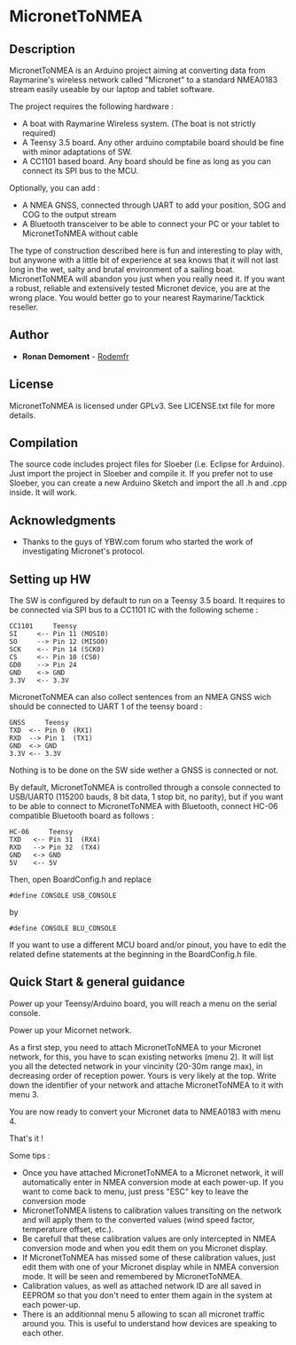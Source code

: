 # MicronetToNMEA

## Description

MicronetToNMEA is an Arduino project aiming at converting data from Raymarine's wireless network called "Micronet" to a standard NMEA0183 stream easily useable
by our laptop and tablet software.

The project requires the following hardware :
- A boat with Raymarine Wireless system. (The boat is not strictly required)
- A Teensy 3.5 board. Any other arduino comptabile board should be fine with minor adaptations of SW.
- A CC1101 based board. Any board should be fine as long as you can connect its SPI bus to the MCU.

Optionally, you can add :
- A NMEA GNSS, connected through UART to add your position, SOG and COG to the output stream
- A Bluetooth transceiver to be able to connect your PC or your tablet to MicronetToNMEA without cable   

The type of construction described here is fun and interesting to play with, but anywone with a little bit
of experience at sea knows that it will not last long in the wet, salty and brutal environment of a sailing boat.
MicronetToNMEA will abandon you just when you really need it.
If you want a robust, reliable and extensively tested Micronet device, you are at the wrong place. You would
better go to your nearest Raymarine/Tacktick reseller. 

## Author

* **Ronan Demoment** - [Rodemfr](https://github.com/Rodemfr)

## License

MicronetToNMEA is licensed under GPLv3. See LICENSE.txt file for more details.

## Compilation

The source code includes project files for Sloeber (i.e. Eclipse for Arduino). Just import the project in Sloeber and compile it.
If you prefer not to use Sloeber, you can create a new Arduino Sketch and import the all .h and .cpp inside. It will work.

## Acknowledgments

* Thanks to the guys of YBW.com forum who started the work of investigating Micronet's protocol.

## Setting up HW

The SW is configured by default to run on a Teensy 3.5 board. It requires to be connected via SPI bus to a CC1101 IC with the following scheme :

```
CC1101     Teensy
SI     <-- Pin 11 (MOSI0)
SO     --> Pin 12 (MISO0)
SCK    <-- Pin 14 (SCK0)
CS     <-- Pin 10 (CS0)
GD0    --> Pin 24
GND    <-> GND
3.3V   <-- 3.3V
```

MicronetToNMEA can also collect sentences from an NMEA GNSS wich should be connected to UART 1 of the teensy board :

```
GNSS     Teensy
TXD  <-- Pin 0  (RX1)
RXD  --> Pin 1  (TX1)
GND  <-> GND
3.3V <-- 3.3V
```

Nothing is to be done on the SW side wether a GNSS is connected or not.

By default, MicronetToNMEA is controlled through a console connected to USB/UART0 (115200 bauds, 8 bit data, 1 stop bit, no parity), but if you want to be able to connect to MicronetToNMEA with Bluetooth, connect HC-06 compatible Bluetooth board as follows :

```
HC-06     Teensy
TXD   <-- Pin 31  (RX4)
RXD   --> Pin 32  (TX4)
GND   <-> GND
5V    <-- 5V
```

Then, open BoardConfig.h and replace

```
#define CONSOLE USB_CONSOLE
```

by

```
#define CONSOLE BLU_CONSOLE
```

If you want to use a different MCU board and/or pinout, you have to edit the related define statements at the beginning in the BoardConfig.h file.

## Quick Start & general guidance

Power up your Teensy/Arduino board, you will reach a menu on the serial console.

Power up your Micornet network.

As a first step, you need to attach MicronetToNMEA to your Micronet network, for this, you have to scan existing networks (menu 2). It will list
you all the detected network in your vincinity (20-30m range max), in decreasing order of reception power. Yours is very likely at the top.
Write down the identifier of your network and attache MicronetToNMEA to it with menu 3.
 
You are now ready to convert your Micronet data to NMEA0183 with menu 4.

That's it !

Some tips :

- Once you have attached MicronetToNMEA to a Micronet network, it will automatically enter in NMEA conversion mode at each power-up. If you want to come back to menu, just press "ESC" key to leave the conversion mode
- MicronetToNMEA listens to calibration values transiting on the network and will apply them to the converted values (wind speed factor, temperature offset, etc.).
- Be carefull that these calibration values are only intercepted in NMEA conversion mode and when you edit them on you Micronet display.
- If MicronetToNMEA has missed some of these calibration values, just edit them with one of your Micronet display while in NMEA conversion mode. It will be seen and remembered by MicronetToNMEA.
- Calibration values, as well as attached network ID are all saved in EEPROM so that you don't need to enter them again in the system at each power-up.
- There is an additionnal menu 5 allowing to scan all micronet traffic around you. This is useful to understand how devices are speaking to each other.
  